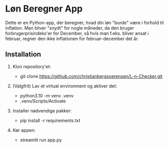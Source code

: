 # Løn Beregner App

Dette er en Python-app, der beregner, hvad din løn "burde" være i forhold til inflation.
Man bliver "snydt" for nogle måneder, da den bruger forbrugerprisindeks'er for December, så hvis man f.eks. bliver ansat i februar, regner den ikke inflationen for februar-december det år. 

## Installation

1. Klon repository'et:
   - git clone https://github.com/christianbergsoerensen/L-n-Checker.git

2. (Valgfrit) Lav et virtual environment og aktiver det:
   - python3.10 -m venv .venv
   - .venv/Scripts/Activate

3. Installer nødvendige pakker:
   - pip install -r requirements.txt

4. Kør appen:
   - streamlit run app.py
